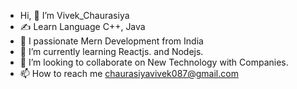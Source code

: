- Hi, 👋 I’m Vivek_Chaurasiya
- ✍️ Learn Language C++, Java
- 👀 I passionate Mern Development from India
- 🌱 I’m currently learning Reactjs. and Nodejs. 
- 💞️ I’m looking to collaborate on New Technology with Companies.
- 📫 How to reach me chaurasiyavivek087@gmail.com

<!---
chaurasiyavivek087/chaurasiyavivek087 is a ✨ special ✨ repository because its `README.md` (this file) appears on your GitHub profile.
You can click the Preview link to take a look at your changes.
--->
